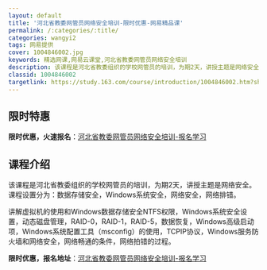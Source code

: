 ```yaml
---
layout: default
title: '河北省教委网管员网络安全培训-限时优惠-网易精品课'
permalink: /:categories/:title/
categories: wangyi2
tags: 网易提供
cover: 1004846002.jpg
keywords: 精选网课,网易云课堂,河北省教委网管员网络安全培训
description: 该课程是河北省教委组织的学校网管员的培训，为期2天，讲授主题是网络安全。课程设置分为：数据存储安全，Windows系统安
classid: 1004846002
targetlink: https://study.163.com/course/introduction/1004846002.htm?share=1&shareId=1025206652&utm_campaign=share&utm_medium=iphoneShare&utm_source=&utm_u=1025206652
---
```


## 限时特惠

**限时优惠，火速报名**：[河北省教委网管员网络安全培训-报名学习](https://study.163.com/course/introduction/1004846002.htm?share=1&shareId=1025206652&utm_campaign=share&utm_medium=iphoneShare&utm_source=&utm_u=1025206652)

## 课程介绍

该课程是河北省教委组织的学校网管员的培训，为期2天，讲授主题是网络安全。课程设置分为：数据存储安全，Windows系统安全，网络安全，网络排错。

讲解虚拟机的使用和Windows数据存储安全NTFS权限，Windows系统安全设置，动态磁盘管理，RAID-0，RAID-1，RAID-5，数据恢复，Windows高级启动项，Windows系统配置工具（msconfig）的使用，TCPIP协议，Windows服务防火墙和网络安全，网络畅通的条件，网络拍错的过程。

**限时优惠，报名地址**：[河北省教委网管员网络安全培训-报名学习](https://study.163.com/course/introduction/1004846002.htm?share=1&shareId=1025206652&utm_campaign=share&utm_medium=iphoneShare&utm_source=&utm_u=1025206652)

